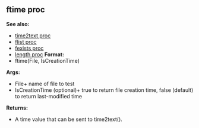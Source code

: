 ## ftime proc
**See also:**
+   [time2text proc](/ref/proc/time2text.md) 
+   [flist proc](/ref/proc/flist.md) 
+   [fexists proc](/ref/proc/fexists.md) 
+   [length proc](/ref/proc/length.md) <!-- -->
**Format:**
+   ftime(File, IsCreationTime)
<!-- -->
**Args:**
+   File+ name of file to test
+   IsCreationTime (optional)+ true to return file creation time, false
    (default) to return last-modified time
<!-- -->
**Returns:**
+   A time value that can be sent to time2text().